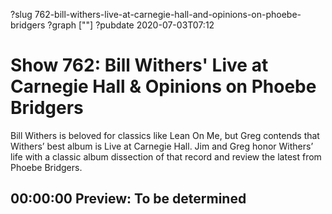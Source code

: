 ?slug 762-bill-withers-live-at-carnegie-hall-and-opinions-on-phoebe-bridgers
?graph [""]
?pubdate 2020-07-03T07:12

# Show 762: Bill Withers' Live at Carnegie Hall & Opinions on Phoebe Bridgers

Bill Withers is beloved for classics like Lean On Me, but Greg contends that Withers’ best album is Live at Carnegie Hall. Jim and Greg honor Withers’ life with a classic album dissection of that record and review the latest from Phoebe Bridgers.

## 00:00:00 Preview: To be determined